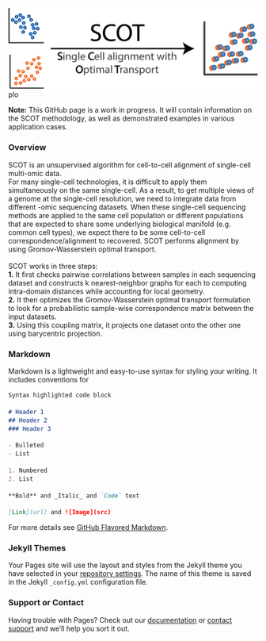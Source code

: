 
![](assets/SCOT_logo.png)plo

**Note:** This GitHub page is a work in progress. It will contain information on the SCOT methodology, as well as demonstrated examples in various application cases.  

### Overview
SCOT is an unsupervised algorithm for cell-to-cell alignment of single-cell multi-omic data. <br>
For many single-cell technologies, it is difficult to apply them simultaneously on the same single-cell. As a result, to get multiple views of a genome at the single-cell resolution, we need to integrate data from different -omic sequencing datasets. When these single-cell sequencing methods are applied to the same cell population or different populations that are expected to share some underlying biological manifold (e.g. common cell types), we expect there to be some cell-to-cell correspondence/alignment to recovered. SCOT performs alignment by using Gromov-Wasserstein optimal transport.  
<br> 
SCOT works in three steps:  
**1.** It first checks pairwise correlations between samples in each sequencing dataset and constructs k nearest-neighbor graphs for each to computing intra-domain distances while accounting for local geometry.  
**2.** It then optimizes the Gromov-Wasserstein optimal transport formulation to look for a probabilistic sample-wise correspondence matrix between the input datasets.  
**3.** Using this coupling matrix, it projects one dataset onto the other one using barycentric projection.  

### Markdown

Markdown is a lightweight and easy-to-use syntax for styling your writing. It includes conventions for

```markdown
Syntax highlighted code block

# Header 1
## Header 2
### Header 3

- Bulleted
- List

1. Numbered
2. List

**Bold** and _Italic_ and `Code` text

[Link](url) and ![Image](src)
```

For more details see [GitHub Flavored Markdown](https://guides.github.com/features/mastering-markdown/).

### Jekyll Themes

Your Pages site will use the layout and styles from the Jekyll theme you have selected in your [repository settings](https://github.com/rsinghlab/SCOT/settings). The name of this theme is saved in the Jekyll `_config.yml` configuration file.

### Support or Contact

Having trouble with Pages? Check out our [documentation](https://docs.github.com/categories/github-pages-basics/) or [contact support](https://github.com/contact) and we’ll help you sort it out.
